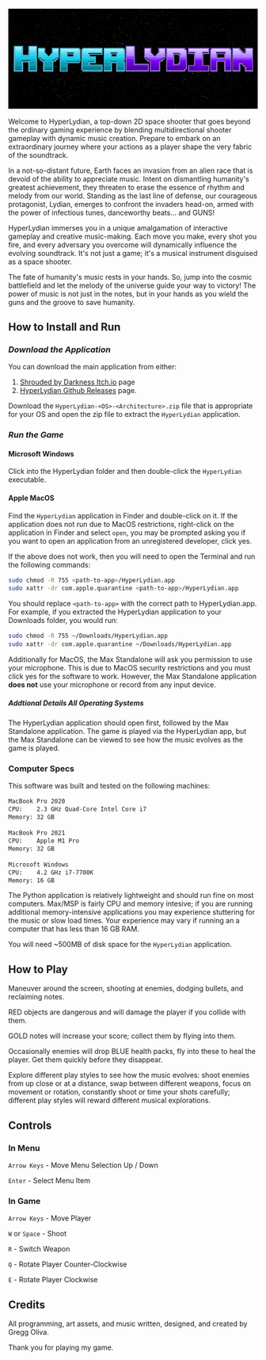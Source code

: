 ![title_card](assets/png/github/itchio_header.png) <!-- markdownlint-disable-line -->

Welcome to HyperLydian, a top-down 2D space shooter that goes beyond the ordinary gaming experience by blending multidirectional shooter gameplay with dynamic music creation. Prepare to embark on an extraordinary journey where your actions as a player shape the very fabric of the soundtrack.

In a not-so-distant future, Earth faces an invasion from an alien race that is devoid of the ability to appreciate music. Intent on dismantling humanity's greatest achievement, they threaten to erase the essence of rhythm and melody from our world. Standing as the last line of defense, our courageous protagonist, Lydian, emerges to confront the invaders head-on, armed with the power of infectious tunes, danceworthy beats... and GUNS!

HyperLydian immerses you in a unique amalgamation of interactive gameplay and creative music-making. Each move you make, every shot you fire, and every adversary you overcome will dynamically influence the evolving soundtrack. It's not just a game; it's a musical instrument disguised as a space shooter.

The fate of humanity's music rests in your hands. So, jump into the cosmic battlefield and let the melody of the universe guide your way to victory! The power of music is not just in the notes, but in your hands as you wield the guns and the groove to save humanity.

## How to Install and Run

### *Download the Application*

You can download the main application from either:

1. [Shrouded by Darkness Itch.io](https://gloliva.itch.io/hyperlydian) page
2. [HyperLydian Github Releases](https://github.com/gloliva/hyperlydian/releases) page.

Download the `HyperLydian-<OS>-<Architecture>.zip` file that is appropriate for your OS and open the zip file to extract the `HyperLydian` application.

### *Run the Game*

#### Microsoft Windows

Click into the HyperLydian folder and then double-click the `HyperLydian` executable.

#### Apple MacOS

Find the `HyperLydian` application in Finder and double-click on it.
If the application does not run due to MacOS restrictions, right-click on the application in Finder and select `open`, you may be prompted asking you if you want to open an application from an unregistered developer, click yes.

If the above does not work, then you will need to open the Terminal and run the following commands:

```bash
sudo chmod -R 755 <path-to-app>/HyperLydian.app
sudo xattr -dr com.apple.quarantine <path-to-app>/HyperLydian.app
```

You should replace `<path-to-app>` with the correct path to HyperLydian.app. For example, if you extracted the HyperLydian application to your Downloads folder, you would run:

```bash
sudo chmod -R 755 ~/Downloads/HyperLydian.app
sudo xattr -dr com.apple.quarantine ~/Downloads/HyperLydian.app
```

Additionally for MacOS, the Max Standalone will ask you permission to use your microphone. This is due to MacOS security restrictions and you must click yes for the software to work. However, the Max Standalone application **does not** use your microphone or record from any input device.

##### Addtional Details All Operating Systems

The HyperLydian application should open first, followed by the Max Standalone application. The game is played via the HyperLydian app, but the Max Standalone can be viewed to see how the music evolves as the game is played.

### Computer Specs

This software was built and tested on the following machines:

```text
MacBook Pro 2020
CPU:    2.3 GHz Quad-Core Intel Core i7
Memory: 32 GB

MacBook Pro 2021
CPU:    Apple M1 Pro
Memory: 32 GB

Microsoft Windows
CPU:    4.2 GHz i7-7700K
Memory: 16 GB
```

The Python application is relatively lightweight and should run fine on most computers. Max/MSP is fairly CPU and memory intesive; if you are running additional memory-intensive applications you may experience stuttering for the music or slow load times. Your experience may vary if running an a computer that has less than 16 GB RAM.

You will need ~500MB of disk space for the `HyperLydian` application.

## How to Play

Maneuver around the screen, shooting at enemies, dodging bullets, and reclaiming notes.

RED objects are dangerous and will damage the player if you collide with them.

GOLD notes will increase your score; collect them by flying into them.

Occasionally enemies will drop BLUE health packs, fly into these to heal the player. Get them quickly before they disappear.

Explore different play styles to see how the music evolves: shoot enemies from up close or at a distance, swap between different weapons, focus on movement or rotation, constantly shoot or time your shots carefully; different play styles will reward different musical explorations.

## Controls

### In Menu

`Arrow Keys` - Move Menu Selection Up / Down

`Enter` - Select Menu Item

### In Game

`Arrow Keys` - Move Player

`W` or `Space` - Shoot

`R` - Switch Weapon

`Q` - Rotate Player Counter-Clockwise

`E` - Rotate Player Clockwise

## Credits

All programming, art assets, and music written, designed, and created by Gregg Oliva.

Thank you for playing my game.
